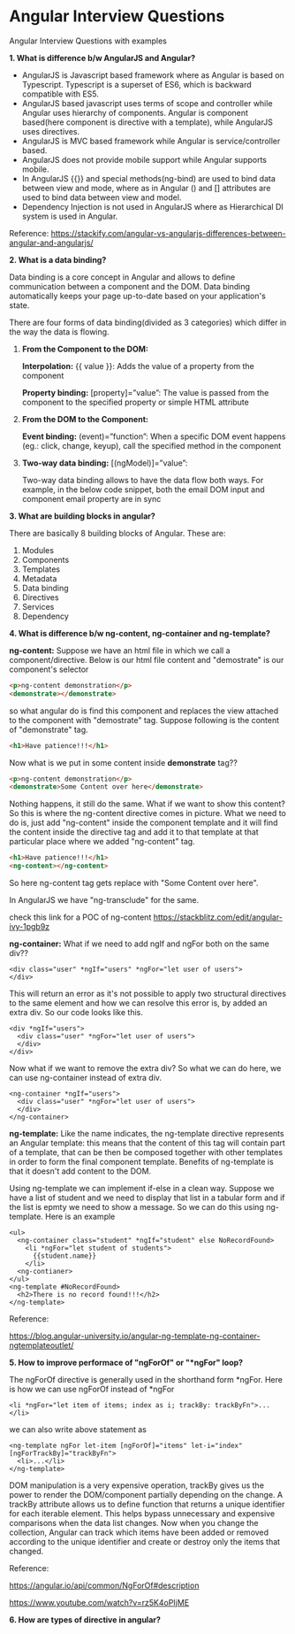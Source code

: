 # Angular Interview Questions

Angular Interview Questions with examples

**1. What is difference b/w AngularJS and Angular?**

- AngularJS is Javascript based framework where as Angular is based on Typescript. Typescript is a superset of ES6,
  which is backward compatible with ES5.
- AngularJS based javascript uses terms of scope and controller while Angular uses hierarchy of components. Angular is
  component based(here component is directive with a template), while AngularJS uses directives.
- AngularJS is MVC based framework while Angular is service/controller based.
- AngularJS does not provide mobile support while Angular supports mobile.
- In AngularJS {{}} and special methods(ng-bind) are used to bind data between view and mode, where as in Angular ()
  and [] attributes are used to bind data between view and model.
- Dependency Injection is not used in AngularJS where as Hierarchical DI system is used in Angular.

Reference: https://stackify.com/angular-vs-angularjs-differences-between-angular-and-angularjs/

**2. What is a data binding?**

Data binding is a core concept in Angular and allows to define communication between a component and the DOM. Data
binding automatically keeps your page up-to-date based on your application's state.

There are four forms of data binding(divided as 3 categories) which differ in the way the data is flowing.

1. **From the Component to the DOM:**

   **Interpolation:** {{ value }}: Adds the value of a property from the component

   **Property binding:** [property]=”value”: The value is passed from the component to the specified property or
   simple HTML attribute

2. **From the DOM to the Component:**

   **Event binding:** (event)=”function”: When a specific DOM event happens (eg.: click, change, keyup), call the
   specified method in the component

3. **Two-way data binding:** [(ngModel)]=”value”:

   Two-way data binding allows to have the data flow both ways. For example, in the below code snippet, both the
   email DOM input and component email property are in sync

**3. What are building blocks in angular?**

There are basically 8 building blocks of Angular. These are:

1. Modules
2. Components
3. Templates
4. Metadata
5. Data binding
6. Directives
7. Services
8. Dependency

**4. What is difference b/w ng-content, ng-container and ng-template?**

**ng-content:** Suppose we have an html file in which we call a component/directive. Below is our html file content and "demostrate" is our component's selector

```html
<p>ng-content demonstration</p>
<demonstrate></demonstrate>
```

so what angular do is find this component and replaces the view attached to the component with "demostrate" tag. Suppose following is the content of "demonstrate" tag.

```html
<h1>Have patience!!!</h1>
```

Now what is we put in some content inside **demonstrate** tag??

```html
<p>ng-content demonstration</p>
<demonstrate>Some Content over here</demonstrate>
```

Nothing happens, it still do the same. What if we want to show this content? So this is where the ng-content directive comes in picture. What we need to do is, just add "ng-content" inside the component template and it will find the content inside the directive tag and add it to that template at that particular place where we added "ng-content" tag.

```html
<h1>Have patience!!!</h1>
<ng-content></ng-content>
```

So here ng-content tag gets replace with "Some Content over here".

In AngularJS we have "ng-transclude" for the same.

check this link for a POC of ng-content https://stackblitz.com/edit/angular-ivy-1pgb9z

**ng-container:** What if we need to add ngIf and ngFor both on the same div??

```
<div class="user" *ngIf="users" *ngFor="let user of users">
</div>
```

This will return an error as it's not possible to apply two structural directives to the same element and how we can resolve this error is, by added an extra div. So our code looks like this.

```
<div *ngIf="users">
  <div class="user" *ngFor="let user of users">
  </div>
</div>
```

Now what if we want to remove the extra div? So what we can do here, we can use ng-container instead of extra div.

```
<ng-container *ngIf="users">
  <div class="user" *ngFor="let user of users">
  </div>
</ng-container>
```

**ng-template:** Like the name indicates, the ng-template directive represents an Angular template: this means that the content of this tag will contain part of a template, that can be then be composed together with other templates in order to form the final component template. Benefits of ng-template is that it doesn't add content to the DOM.

Using ng-template we can implement if-else in a clean way. Suppose we have a list of student and we need to display that list in a tabular form and if the list is epmty we need to show a message. So we can do this using ng-template. Here is an example

```
<ul>
  <ng-container class="student" *ngIf="student" else NoRecordFound>
    <li *ngFor="let student of students">
      {{student.name}}
    </li>
  <ng-contianer>
</ul>
<ng-template #NoRecordFound>
  <h2>There is no record found!!!</h2>
</ng-template>
```

Reference:

https://blog.angular-university.io/angular-ng-template-ng-container-ngtemplateoutlet/

**5. How to improve performace of "ngForOf" or "\*ngFor" loop?**

The ngForOf directive is generally used in the shorthand form *ngFor.
Here is how we can use ngForOf instead of *ngFor

```
<li *ngFor="let item of items; index as i; trackBy: trackByFn">...</li>
```

we can also write above statement as

```
<ng-template ngFor let-item [ngForOf]="items" let-i="index" [ngForTrackBy]="trackByFn">
  <li>...</li>
</ng-template>
```

DOM manipulation is a very expensive operation, trackBy gives us the power to render the DOM/component partially depending on the change. A trackBy attribute allows us to define function that returns a unique identifier for each iterable element. This helps bypass unnecessary and expensive comparisons when the data list changes. Now when you change the collection, Angular can track which items have been added or removed according to the unique identifier and create or destroy only the items that changed.

Reference:

https://angular.io/api/common/NgForOf#description

https://www.youtube.com/watch?v=rz5K4oPIjME

**6. How are types of directive in angular?**

